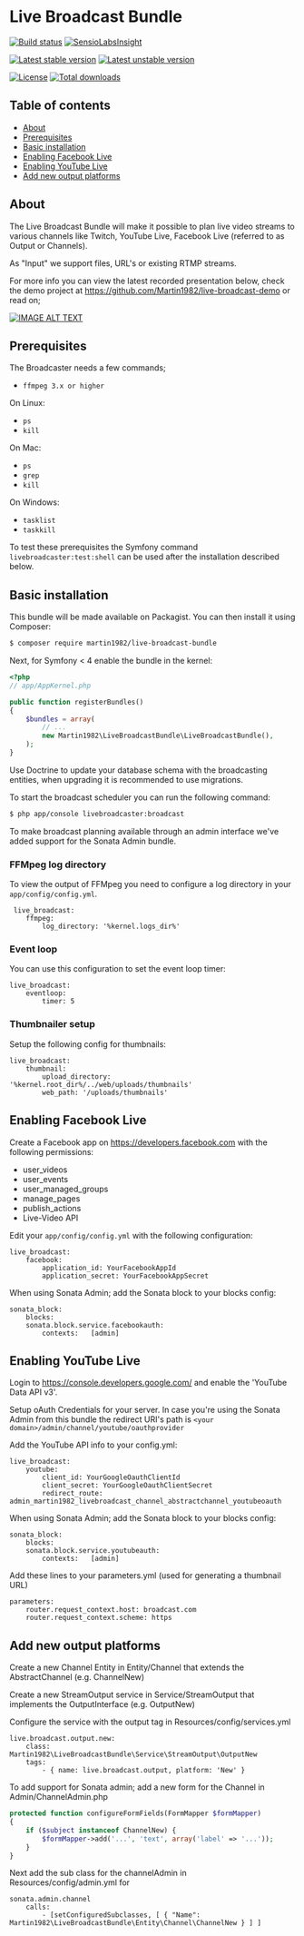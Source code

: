 # Live Broadcast Bundle

[![Build status](https://github.com/martin1982/live-broadcast-easyadmin-bundle/workflows/Static%20analysis%20of%20live-broadcast-easyadmin-bundle/badge.svg)](https://github.com/martin1982/live-broadcast-easyadmin-bundle/workflows/Static%20analysis%20of%20live-broadcast-easyadmin-bundle/badge.svg)
[![SensioLabsInsight](https://insight.sensiolabs.com/projects/6027a50f-06cf-4989-8267-9f481e838b2a/mini.png)](https://insight.sensiolabs.com/projects/6027a50f-06cf-4989-8267-9f481e838b2a)

[![Latest stable version](https://poser.pugx.org/martin1982/live-broadcast-bundle/v/stable)](https://packagist.org/packages/martin1982/live-broadcast-bundle)
[![Latest unstable version](https://poser.pugx.org/martin1982/live-broadcast-bundle/v/unstable)](https://packagist.org/packages/martin1982/live-broadcast-bundle)

[![License](https://poser.pugx.org/martin1982/live-broadcast-bundle/license)](https://packagist.org/packages/martin1982/live-broadcast-bundle)
[![Total downloads](https://poser.pugx.org/martin1982/live-broadcast-bundle/downloads)](https://packagist.org/packages/martin1982/live-broadcast-bundle)

## Table of contents

- [About](#about)
- [Prerequisites](#prerequisites)
- [Basic installation](#basic-installation)
- [Enabling Facebook Live](#enabling-facebook-live)
- [Enabling YouTube Live](#enabling-youtube-live)
- [Add new output platforms](#add-new-output-platforms)

## About

The Live Broadcast Bundle will make it possible to plan live video streams to
various channels like Twitch, YouTube Live, Facebook Live (referred to as Output or Channels).

As "Input" we support files, URL's or existing RTMP streams.

For more info you can view the latest recorded presentation below, check the demo project at https://github.com/Martin1982/live-broadcast-demo or read on;

[![IMAGE ALT TEXT](http://img.youtube.com/vi/axutXblArhM/0.jpg)](http://www.youtube.com/watch?v=axutXblArhM "High quality live broadcasting with PHP by @Martin1982 at @PHPamersfoort")

## Prerequisites

The Broadcaster needs a few commands;

* `ffmpeg 3.x or higher`

On Linux:
* `ps`
* `kill`

On Mac:
* `ps`
* `grep`
* `kill`

On Windows:
* `tasklist`
* `taskkill`

To test these prerequisites the Symfony command `livebroadcaster:test:shell` can be used after the installation described below.

## Basic installation

This bundle will be made available on Packagist. You can then install it using Composer:

```bash
$ composer require martin1982/live-broadcast-bundle
```

Next, for Symfony \< 4 enable the bundle in the kernel:

``` php
<?php
// app/AppKernel.php

public function registerBundles()
{
    $bundles = array(
        // ...
        new Martin1982\LiveBroadcastBundle\LiveBroadcastBundle(),
    );
}
```

Use Doctrine to update your database schema with the broadcasting entities, when upgrading it is recommended to use migrations.

To start the broadcast scheduler you can run the following command:

```bash
$ php app/console livebroadcaster:broadcast
```

To make broadcast planning available through an admin interface we've added support for the Sonata Admin bundle.

### FFMpeg log directory
To view the output of FFMpeg you need to configure a log directory in your `app/config/config.yml`.
 
     live_broadcast:
        ffmpeg:
            log_directory: '%kernel.logs_dir%'

### Event loop
You can use this configuration to set the event loop timer:

    live_broadcast:
        eventloop:
            timer: 5

### Thumbnailer setup
Setup the following config for thumbnails:
    
    live_broadcast:
        thumbnail:
            upload_directory: '%kernel.root_dir%/../web/uploads/thumbnails'
            web_path: '/uploads/thumbnails'

## Enabling Facebook Live
Create a Facebook app on https://developers.facebook.com with the following permissions:

- user_videos
- user_events
- user_managed_groups
- manage_pages
- publish_actions
- Live-Video API

Edit your `app/config/config.yml` with the following configuration:

    live_broadcast:
        facebook:
            application_id: YourFacebookAppId
            application_secret: YourFacebookAppSecret

When using Sonata Admin; add the Sonata block to your blocks config:

    sonata_block:
        blocks:
        sonata.block.service.facebookauth:
            contexts:   [admin]

## Enabling YouTube Live

Login to https://console.developers.google.com/ and enable the 'YouTube Data API v3'.

Setup oAuth Credentials for your server. In case you're using the Sonata Admin from this
bundle the redirect URI's path is `<your domain>/admin/channel/youtube/oauthprovider`

Add the YouTube API info to your config.yml:

    live_broadcast:
        youtube:
            client_id: YourGoogleOauthClientId
            client_secret: YourGoogleOauthClientSecret
            redirect_route: admin_martin1982_livebroadcast_channel_abstractchannel_youtubeoauth

 
When using Sonata Admin; add the Sonata block to your blocks config:

    sonata_block:
        blocks:
        sonata.block.service.youtubeauth:
            contexts:   [admin]
             
Add these lines to your parameters.yml (used for generating a thumbnail URL)

    parameters:
        router.request_context.host: broadcast.com
        router.request_context.scheme: https
    
## Add new output platforms

Create a new Channel Entity in Entity/Channel that extends the AbstractChannel (e.g. ChannelNew)

Create a new StreamOutput service in Service/StreamOutput that implements the OutputInterface (e.g. OutputNew)

Configure the service with the output tag in Resources/config/services.yml

    live.broadcast.output.new:
        class: Martin1982\LiveBroadcastBundle\Service\StreamOutput\OutputNew
        tags:
            - { name: live.broadcast.output, platform: 'New' }

To add support for Sonata admin; add a new form for the Channel in Admin/ChannelAdmin.php

``` php
protected function configureFormFields(FormMapper $formMapper)
{
    if ($subject instanceof ChannelNew) {
        $formMapper->add('...', 'text', array('label' => '...'));
    }
}
```

Next add the sub class for the channelAdmin in Resources/config/admin.yml for 

    sonata.admin.channel
        calls:
            - [setConfiguredSubclasses, [ { "Name": Martin1982\LiveBroadcastBundle\Entity\Channel\ChannelNew } ] ]
